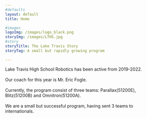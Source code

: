 ```yaml
---
#defaults
layout: default
title: Home

#images
logoImg: /images/logo_black.png
storyImg: /images/LTHS.jpg
#story
storyTitle: The Lake Travis Story
storyTag: A small but rapidly growing program

---
```

Lake Travis High School Robotics has been active from 2019-2022.\
\
Our coach for this year is Mr. Eric Fogle.\
\
Currently, the program consist of three teams:
Parallax(51200E), Blitz(51200B) and Omnitron(51200A).\
\
We are a small but successful program, having sent 3 teams to internationals.
